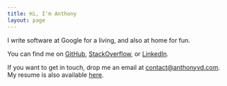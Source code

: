 ```yaml
---
title: Hi, I'm Anthony
layout: page
---
```

I write software at Google for a living, and also at home for fun.

You can find me on [GitHub](https://github.com/anthonyvd), [StackOverflow](https://stackoverflow.com/users/600591/anthonyvd), or [LinkedIn](www.linkedin.com/in/anthonyvd).

If you want to get in touch, drop me an email at <a href='mailto:contact@anthonyvd.com'>contact@anthonyvd.com</a>. My resume is also available [here](/resume).
